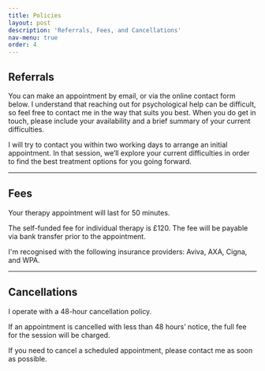 ```yaml
---
title: Policies
layout: post
description: 'Referrals, Fees, and Cancellations'
nav-menu: true
order: 4
---
```


## Referrals

You can make an appointment by email, or via the online contact form below. I understand that reaching out for
psychological help can be difficult, so feel free to contact me in the way that suits you best. When you do get in
touch, please include your availability and a brief summary of your current difficulties.

I will try to contact you within two working days to arrange an initial appointment. In that session, we’ll explore your
current difficulties in order to find the best treatment options for you going forward.

<hr />

## Fees

Your therapy appointment will last for 50 minutes.

The self-funded fee for individual therapy is £120. The fee will be payable via bank transfer prior to the appointment.

I'm recognised with the following insurance providers: Aviva, AXA, Cigna, and WPA.

<hr />

## Cancellations

I operate with a 48-hour cancellation policy.

If an appointment is cancelled with less than 48 hours’ notice, the full fee for the session will be charged.

If you need to cancel a scheduled appointment, please contact me as soon as possible.
